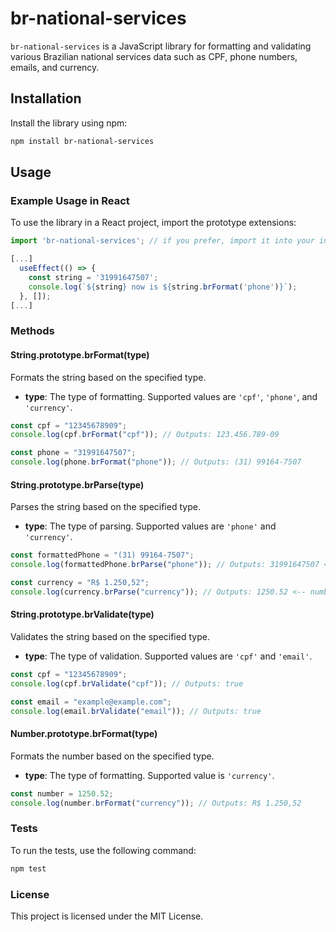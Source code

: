 # br-national-services

`br-national-services` is a JavaScript library for formatting and validating various Brazilian national services data such as CPF, phone numbers, emails, and currency.

## Installation

Install the library using npm:

```sh
npm install br-national-services
```

## Usage

### Example Usage in React

To use the library in a React project, import the prototype extensions:

```javascript
import 'br-national-services'; // if you prefer, import it into your index.js (or _app.tsx, in the case of NextJs). You can use anywhere.

[...]
  useEffect(() => {
    const string = '31991647507';
    console.log(`${string} now is ${string.brFormat('phone')}`);
  }, []);
[...]
```

### Methods

#### String.prototype.brFormat(type)

Formats the string based on the specified type.

- **type**: The type of formatting. Supported values are `'cpf'`, `'phone'`, and `'currency'`.

```javascript
const cpf = "12345678909";
console.log(cpf.brFormat("cpf")); // Outputs: 123.456.789-09

const phone = "31991647507";
console.log(phone.brFormat("phone")); // Outputs: (31) 99164-7507
```

#### String.prototype.brParse(type)

Parses the string based on the specified type.

- **type**: The type of parsing. Supported values are `'phone'` and `'currency'`.

```javascript
const formattedPhone = "(31) 99164-7507";
console.log(formattedPhone.brParse("phone")); // Outputs: 31991647507 <-- string

const currency = "R$ 1.250,52";
console.log(currency.brParse("currency")); // Outputs: 1250.52 <-- number
```

#### String.prototype.brValidate(type)

Validates the string based on the specified type.

- **type**: The type of validation. Supported values are `'cpf'` and `'email'`.

```javascript
const cpf = "12345678909";
console.log(cpf.brValidate("cpf")); // Outputs: true

const email = "example@example.com";
console.log(email.brValidate("email")); // Outputs: true
```

#### Number.prototype.brFormat(type)

Formats the number based on the specified type.

- **type**: The type of formatting. Supported value is `'currency'`.

```javascript
const number = 1250.52;
console.log(number.brFormat("currency")); // Outputs: R$ 1.250,52
```

### Tests

To run the tests, use the following command:

```sh
npm test
```

### License

This project is licensed under the MIT License.

